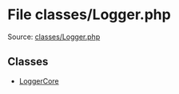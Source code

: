 File classes/Logger.php
=========

Source: [classes/Logger.php](https://github.com/PrestaShop/PrestaShop/blob/1.5.3.0/classes/Logger.php)


Classes
-------

* [LoggerCore](class.LoggerCore.md)

